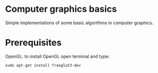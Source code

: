 # Computer graphics basics
Simple implementations of some basic algorithms in computer graphics.

# Prerequisites
OpenGL: to install OpenGL open terminal and type:
```
sudo apt-get install freeglut3-dev
```
